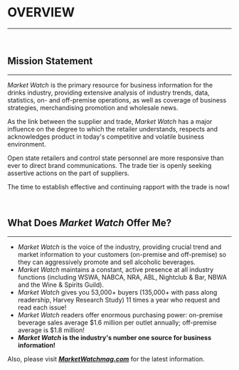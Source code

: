# OVERVIEW
---

<br />

## Mission Statement
---

*Market Watch* is the primary resource for business information for the drinks industry, providing extensive analysis of industry trends, data, statistics, 
on- and off-premise operations, as well as coverage of business strategies, merchandising promotion and wholesale news.

As the link between the supplier and trade, *Market Watch* has a major influence on the degree to which the retailer understands, respects and acknowledges product 
in today's competitive and volatile business environment.

Open state retailers and control state personnel are more responsive than ever to direct brand communications. The trade tier is openly seeking assertive actions 
on the part of suppliers. 

The time to establish effective and continuing rapport with the trade is now!

<br />

## What Does *Market Watch* Offer Me?
---

- *Market Watch* is the voice of the industry, providing crucial trend and market information to your customers
(on-premise and off-premise) so they can aggressively promote and sell alcoholic beverages.
- *Market Watch* maintains a constant, active presence at all industry functions (including WSWA, NABCA,
NRA, ABL, Nightclub & Bar, NBWA and the Wine & Spirits Guild).
- *Market Watch* gives you 53,000+ buyers (135,000+ with pass along readership, Harvey Research Study)
11 times a year who request and read each issue!
- *Market Watch* readers offer enormous purchasing power: on-premise beverage sales average $1.6 million
per outlet annually; off-premise average is $1.8 million!
- ***Market Watch* is the industry's number one source for business information!**

Also, please visit [***MarketWatchmag.com***](http://www.marketwatchmag.com) for the latest information.